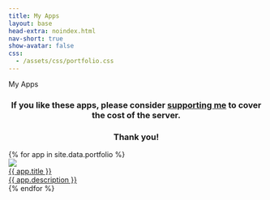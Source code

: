 ```yaml
---
title: My Apps
layout: base
head-extra: noindex.html
nav-short: true
show-avatar: false
css:
  - /assets/css/portfolio.css
---
```

<div id="main-sections">
  <div id="portfolio-out" class="page-section grey-section">
    <div id="portfolio">
    <div class="section-title">
      My Apps
    </div>
    <h3 style="text-align: center;">If you like these apps, please consider <a href="https://monzo.me/bradleykennedy5/5?d=Support%20for%20Apps" target="_blank" rel="noopener">supporting me</a> to cover the cost of the server.</h3>
<h3 style="text-align: center;">Thank you!</h3>
      <div id="shinyapps-big">
        {% for app in site.data.portfolio %}
        <div class="shinyapp">
            <a class="applink" href="{{ app.url }}" target="_blank" rel="noopener">
              <img class="appimg" src="/assets/img/screenshots/{{ app.img }}" />
              <div class="apptitle">{{ app.title }}</div>
              <div class="appdesc">{{ app.description }}</div>
            </a>
          </div>
      {% endfor %}
      </div>
    </div>
  </div>
</div>